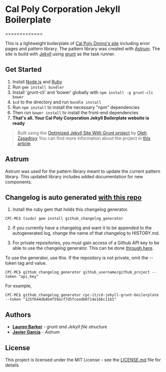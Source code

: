 # Cal Poly Corporation Jekyll Boilerplate
=============

This is a lightweight boilerplate of [Cal Poly Dining's site](https://www.calpolydining.com/) including error pages and pattern library. The pattern library was created with [Astrum](https://github.com/NoDivide/astrum). The site is build with [Jekyll](https://jekyllrb.com/) using [grunt](https://gruntjs.com/) as the task runner.  

## Get Started
1.  Install [Node.js](www.nodejs.org) and [Ruby](https://www.ruby-lang.org/)
2.  Run `gem install bundler`
3.  Install 'grunt-cli' and 'bower' globally with `npm install -g grunt-cli bower`
4.  `$cd` to the directory and run `bundle install`
5.  Run `npm install` to install the necessary "npm" dependencies
6.  Then run `bower install` to install the front-end dependencies
7.  **That's all. Your Cal Poly Corporation Jekyll Boilerplate website is ready**
> Built using the [Optimized Jekyll Site With Grunt project](https://github.com/ozasadnyy/optimized-jekyll-grunt) by [Oleh Zasadnyy](https://github.com/ozasadnyy)
> You can find more information about the project in [this article](http://o.zasadnyy.com/blog/optimized-jekyll-site-with-grunt).


## Astrum 

Astrum was used for the pattern library meant to update the current pattern library. This updated library includes added documentation for new components. 

## Changelog is auto generated [with this repo](https://github.com/github-changelog-generator/github-changelog-generator#installation.) 

1. Install the ruby gem that holds this changelog generator.
```
CPC-MC$ [sudo] gem install github_changelog_generator
```
2. If you currently have a changelog and want it to be appended to the autogenerated log, change the name of that changelog to HISTORY.md. 

3. For private repositories, you must gain access of a Github API key to be able to use the changelog generator. This can be done [through here](https://github.com/settings/tokens).

To use the generator, use this. If the repository is not private, omit the --token tag and value. 

```
CPC-MC$ github_changelog_generator github_username/github_project --token "api_key"
```
For example, 

```
CPC-MC$ github_changelog_generator cpc-it/cd-jekyll-grunt-boilerplate --token "125f644db4b4f59acf7d5fceadb0714e1bbc11b1"
```

## Authors

* **[Lauren Barker](https://github.com/lbarker)** - *grunt and Jekyll file structure* 
* **[Javier Garcia](https://github.com/javag97)** - *Astrum*

## License

This project is licensed under the MIT License - see the [LICENSE.md](LICENSE.md) file for details
